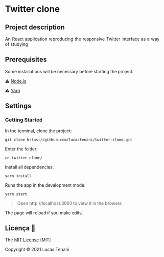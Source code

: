 # Twitter clone

##  Project description

<p align="justify">
  An React application reproducing the responsive Twitter interface as a way of studying
</p>

## Prerequisites

Some installations will be necessary before starting the project.

:warning: [Node.js](https://nodejs.org/en/download/)

:warning: [Yarn](https://classic.yarnpkg.com/en/docs/install/#debian-stable)

## Settings

### Getting Started

In the terminal, clone the project:
```
git clone https://github.com/lucastenani/twitter-clone.git
```
Enter the folder:
```
cd twitter-clone/
```
Install all dependencies:
```
yarn install
```
Runs the app in the development mode:
```
yarn start
```

> Open http://localhost:3000 to view it in the browser.

The page will reload if you make edits.


## Licença :trident:

The [MIT License](https://github.com/lucastenani/twitter-clone/blob/main/LICENSE) (MIT)

Copyright :copyright: 2021 Lucas Tenani
